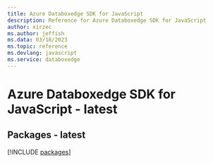 ```yaml
---
title: Azure Databoxedge SDK for JavaScript
description: Reference for Azure Databoxedge SDK for JavaScript
author: xirzec
ms.author: jeffish
ms.data: 03/18/2023
ms.topic: reference
ms.devlang: javascript
ms.service: databoxedge
---
```

# Azure Databoxedge SDK for JavaScript - latest
## Packages - latest
[!INCLUDE [packages](databoxedge-index.md)]